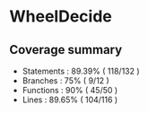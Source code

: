 # WheelDecide

## Coverage summary

- Statements : 89.39% ( 118/132 )
- Branches : 75% ( 9/12 )
- Functions : 90% ( 45/50 )
- Lines : 89.65% ( 104/116 )
